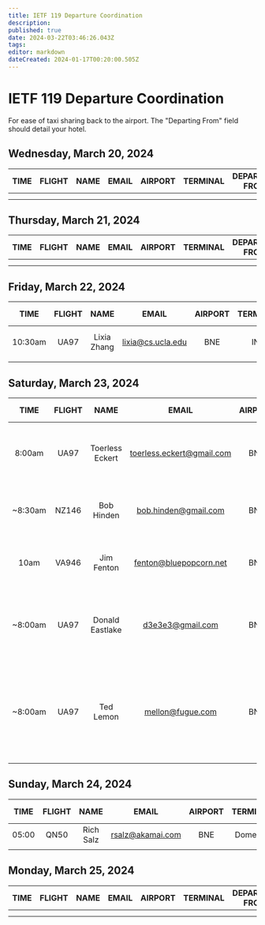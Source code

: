 ```yaml
---
title: IETF 119 Departure Coordination
description: 
published: true
date: 2024-03-22T03:46:26.043Z
tags: 
editor: markdown
dateCreated: 2024-01-17T00:20:00.505Z
---
```


# IETF 119 Departure Coordination
For ease of taxi sharing back to the airport. The "Departing From" field should detail your hotel. 

## Wednesday, March 20, 2024

| TIME | FLIGHT | NAME | EMAIL | AIRPORT | TERMINAL | DEPARTING FROM | NOTES |
|:----:|:------:|:----:|:-----:|:-------:|:--------:|:-----------:|:-----:|
|      |        |      |       |         |          |             |       |
|      |        |      |       |         |          |             |       |

## Thursday, March 21, 2024

| TIME | FLIGHT | NAME | EMAIL | AIRPORT | TERMINAL | DEPARTING FROM | NOTES |
|:----:|:------:|:----:|:-----:|:-------:|:--------:|:-----------:|:-----:|
|      |        |      |       |         |          |             |       |
|      |        |      |       |         |          |             |       |

## Friday, March 22, 2024

| TIME | FLIGHT | NAME | EMAIL | AIRPORT | TERMINAL | DEPARTING FROM | NOTES |
|:----:|:------:|:----:|:-----:|:-------:|:--------:|:-----------:|:-----:|
| 10:30am | UA97 | Lixia Zhang | lixia@cs.ucla.edu | BNE |  INT |  Rydges South Bank | plan to take train |
|      |        |      |       |         |          |             |       |

## Saturday, March 23, 2024

| TIME | FLIGHT | NAME | EMAIL | AIRPORT | TERMINAL | DEPARTING FROM | NOTES |
|:----:|:------:|:----:|:-----:|:-------:|:--------:|:-----------:|:-----:|
| 8:00am | UA97 | Toerless Eckert | toerless.eckert@gmail.com | BNE | INT TERM | Rydges South Bank | Flight to SFO departing at 10:30am, Uber |
| ~8:30am  | NZ146 | Bob Hinden | bob.hinden@gmail.com | BNE | INT TERM | Rydges South Bank | Flight to AKL departs at 11:10am | 
| 10am | VA946 | Jim Fenton | fenton@bluepopcorn.net | BNE | Domestic | Rydges South Bank | Flight to SYD departs at 12:05pm |
| ~8:00am | UA97 | Donald Eastlake | d3e3e3@gmail.com | BNE | INT TERM | Rydges South Bank | Flight to SFO departs 10:30am. Plan to take train. |
| ~8:00am | UA97 | Ted Lemon | mellon@fugue.com | BNE | INT TERM | Hyatt Regency | Flight to SFO departs 10:30am. Also planning to take the train if it's running. |

## Sunday, March 24, 2024

| TIME | FLIGHT | NAME | EMAIL | AIRPORT | TERMINAL | DEPARTING FROM | NOTES |
|:----:|:------:|:----:|:-----:|:-------:|:--------:|:-----------:|:-----:|
| 05:00 | QN50  | Rich Salz     | rsalz@akamai.com      | BNE        | Domestic         |  Rydges        |       |
|      |        |      |       |         |          |             |       |

## Monday, March 25, 2024

| TIME | FLIGHT | NAME | EMAIL | AIRPORT | TERMINAL | DEPARTING FROM | NOTES |
|:----:|:------:|:----:|:-----:|:-------:|:--------:|:-----------:|:-----:|
|      |        |      |       |         |          |             |       |
|      |        |      |       |         |          |             |       |